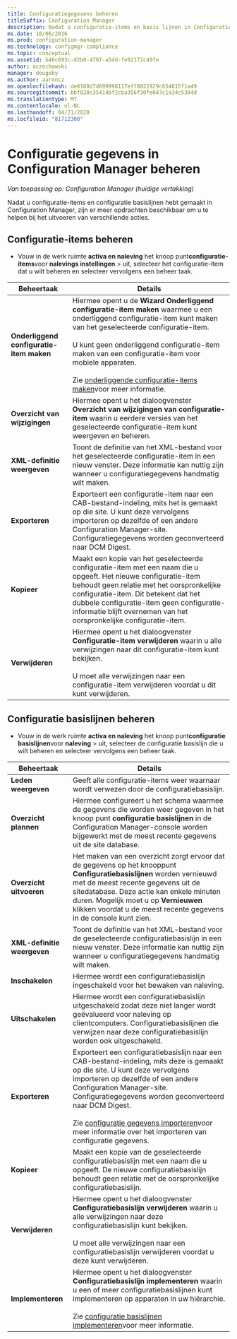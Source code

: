 ```yaml
---
title: Configuratiegegevens beheren
titleSuffix: Configuration Manager
description: Nadat u configuratie-items en basis lijnen in Configuration Manager hebt gemaakt, kunt u andere opdrachten gebruiken om verschillende acties uit te voeren.
ms.date: 10/06/2016
ms.prod: configuration-manager
ms.technology: configmgr-compliance
ms.topic: conceptual
ms.assetid: b48c693c-d2b0-4707-a5dd-fe92172c49fe
author: aczechowski
manager: dougeby
ms.author: aaroncz
ms.openlocfilehash: de8168d7d699998117eff8821929c654815f1a49
ms.sourcegitcommit: bbf820c35414bf2cba356f30fe047c1a34c5384d
ms.translationtype: MT
ms.contentlocale: nl-NL
ms.lasthandoff: 04/21/2020
ms.locfileid: "81712300"
---
```

# <a name="manage-configuration-data-in-configuration-manager"></a>Configuratie gegevens in Configuration Manager beheren

*Van toepassing op: Configuration Manager (huidige vertakking)*

Nadat u configuratie-items en configuratie basislijnen hebt gemaakt in Configuration Manager, zijn er meer opdrachten beschikbaar om u te helpen bij het uitvoeren van verschillende acties.  

## <a name="manage-configuration-items"></a>Configuratie-items beheren  

-   Vouw in de werk ruimte **activa en naleving** het knoop punt**configuratie-items**voor **nalevings instellingen** > uit, selecteer het configuratie-item dat u wilt beheren en selecteer vervolgens een beheer taak.  

|Beheertaak|Details|  
|---------------------|-------------|  
|**Onderliggend configuratie-item maken**|Hiermee opent u de **Wizard Onderliggend configuratie-item maken** waarmee u een onderliggend configuratie-item kunt maken van het geselecteerde configuratie-item.<br /><br /> U kunt geen onderliggend configuratie-item maken van een configuratie-item voor mobiele apparaten.<br /><br /> Zie [onderliggende configuratie-items maken](../../compliance/deploy-use/create-child-configuration-items.md)voor meer informatie.|  
|**Overzicht van wijzigingen**|Hiermee opent u het dialoogvenster **Overzicht van wijzigingen van configuratie-item** waarin u eerdere versies van het geselecteerde configuratie-item kunt weergeven en beheren.|  
|**XML-definitie weergeven**|Toont de definitie van het XML-bestand voor het geselecteerde configuratie-item in een nieuw venster. Deze informatie kan nuttig zijn wanneer u configuratiegegevens handmatig wilt maken.|  
|**Exporteren**|Exporteert een configuratie-item naar een CAB-bestand-indeling, mits het is gemaakt op die site. U kunt deze vervolgens importeren op dezelfde of een andere Configuration Manager-site. Configuratiegegevens worden geconverteerd naar DCM Digest.|  
|**Kopieer**|Maakt een kopie van het geselecteerde configuratie-item met een naam die u opgeeft. Het nieuwe configuratie-item behoudt geen relatie met het oorspronkelijke configuratie-item. Dit betekent dat het dubbele configuratie-item geen configuratie-informatie blijft overnemen van het oorspronkelijke configuratie-item.|  
|**Verwijderen**|Hiermee opent u het dialoogvenster **Configuratie-item verwijderen** waarin u alle verwijzingen naar dit configuratie-item kunt bekijken.<br /><br /> U moet alle verwijzingen naar een configuratie-item verwijderen voordat u dit kunt verwijderen.|  

## <a name="manage-configuration-baselines"></a>Configuratie basislijnen beheren  

-   Vouw in de werk ruimte **activa en naleving** het knoop punt**configuratie basislijnen**voor **naleving** > uit, selecteer de configuratie basislijn die u wilt beheren en selecteer vervolgens een beheer taak.  


|Beheertaak|Details|  
|---------------------|-------------|  
|**Leden weergeven**|Geeft alle configuratie-items weer waarnaar wordt verwezen door de configuratiebasislijn.|  
|**Overzicht plannen**|Hiermee configureert u het schema waarmee de gegevens die worden weer gegeven in het knoop punt **configuratie basislijnen** in de Configuration Manager-console worden bijgewerkt met de meest recente gegevens uit de site database.|  
|**Overzicht uitvoeren**|Het maken van een overzicht zorgt ervoor dat de gegevens op het knooppunt **Configuratiebasislijnen** worden vernieuwd met de meest recente gegevens uit de sitedatabase. Deze actie kan enkele minuten duren. Mogelijk moet u op **Vernieuwen** klikken voordat u de meest recente gegevens in de console kunt zien.|  
|**XML-definitie weergeven**|Toont de definitie van het XML-bestand voor de geselecteerde configuratiebasislijn in een nieuw venster. Deze informatie kan nuttig zijn wanneer u configuratiegegevens handmatig wilt maken.|  
|**Inschakelen**|Hiermee wordt een configuratiebasislijn ingeschakeld voor het bewaken van naleving.|  
|**Uitschakelen**|Hiermee wordt een configuratiebasislijn uitgeschakeld zodat deze niet langer wordt geëvalueerd voor naleving op clientcomputers. Configuratiebasislijnen die verwijzen naar deze configuratiebasislijn worden ook uitgeschakeld.|  
|**Exporteren**|Exporteert een configuratiebasislijn naar een CAB-bestand-indeling, mits deze is gemaakt op die site. U kunt deze vervolgens importeren op dezelfde of een andere Configuration Manager-site. Configuratiegegevens worden geconverteerd naar DCM Digest.<br /><br /> Zie [configuratie gegevens importeren](../../compliance/deploy-use/import-configuration-data.md)voor meer informatie over het importeren van configuratie gegevens.|  
|**Kopieer**|Maakt een kopie van de geselecteerde configuratiebasislijn met een naam die u opgeeft. De nieuwe configuratiebasislijn behoudt geen relatie met de oorspronkelijke configuratiebasislijn.|  
|**Verwijderen**|Hiermee opent u het dialoogvenster **Configuratiebasislijn verwijderen** waarin u alle verwijzingen naar deze configuratiebasislijn kunt bekijken.<br /><br /> U moet alle verwijzingen naar een configuratiebasislijn verwijderen voordat u deze kunt verwijderen.|  
|**Implementeren**|Hiermee opent u het dialoogvenster **Configuratiebasislijn implementeren** waarin u een of meer configuratiebasislijnen kunt implementeren op apparaten in uw hiërarchie.<br /><br /> Zie [configuratie basislijnen implementeren](../../compliance/deploy-use/deploy-configuration-baselines.md)voor meer informatie.|  

